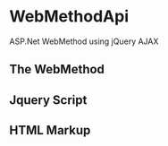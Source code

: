 # WebMethodApi
ASP.Net WebMethod using jQuery AJAX


## The WebMethod


## Jquery Script


## HTML Markup
